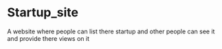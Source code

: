 # Startup_site
A website where people can list there startup and other people can see it and provide there views on it
